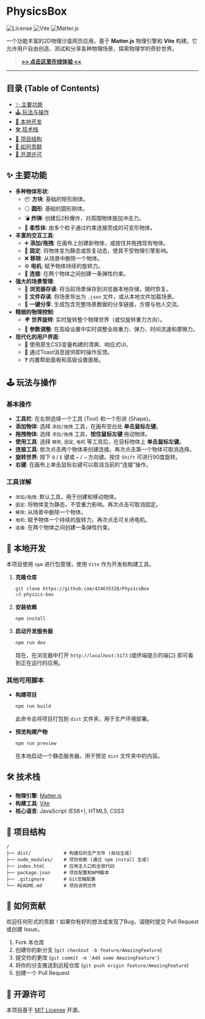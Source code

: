 # PhysicsBox

![License](https://img.shields.io/badge/license-MIT-blue.svg)
![Vite](https://img.shields.io/badge/Vite-5.x-%23646CFF)
![Matter.js](https://img.shields.io/badge/Matter.js-0.19.0-orange)

一个功能丰富的2D物理沙盒网页应用，基于 **Matter.js** 物理引擎和 **Vite** 构建。它允许用户自由创造、测试和分享各种物理场景，探索物理学的奇妙世界。

>
> **[>> 点击这里在线体验 <<](https://physics-box.vercel.app/)**
>

---

## 目录 (Table of Contents)

*   [✨ 主要功能](#-主要功能)
*   [🕹️ 玩法与操作](#️-玩法与操作)
*   [🚀 本地开发](#-本地开发)
*   [🛠️ 技术栈](#️-技术栈)
*   [📂 项目结构](#-项目结构)
*   [🤝 如何贡献](#-如何贡献)
*   [📄 开源许可](#-开源许可)

## ✨ 主要功能

*   **多种物体形状**:
    *   📦 **方块**: 基础的矩形刚体。
    *   ⚪ **圆形**: 基础的圆形刚体。
    *   💣 **炸弹**: 创建后2秒爆炸，对周围物体施加冲击力。
    *   🧱 **柔性体**: 由多个粒子通过约束连接而成的可变形物体。
*   **丰富的交互工具**:
    *   ➕ **添加/拖拽**: 在画布上创建新物体，或按住并拖拽现有物体。
    *   📌 **固定**: 将物体变为静态或恢复动态，使其不受物理引擎影响。
    *   ❌ **移除**: 从场景中删除一个物体。
    *   ⚙️ **电机**: 赋予物体持续的旋转力。
    *   🔗 **连接**: 在两个物体之间创建一条弹性约束。
*   **强大的场景管理**:
    *   💾 **浏览器存读**: 将当前场景保存到浏览器本地存储，随时恢复。
    *   📁 **文件存读**: 将场景导出为 `.json` 文件，或从本地文件加载场景。
    *   🔗 **一键分享**: 生成包含完整场景数据的分享链接，方便与他人交流。
*   **精细的物理控制**:
    *   🌍 **世界旋转**: 实时旋转整个物理世界（或仅旋转重力方向）。
    *   🔬 **参数调整**: 在高级设置中实时调整全局重力、弹力、时间流速和摩擦力。
*   **现代化的用户界面**:
    *   🎨 使用原生CSS变量构建的清爽、响应式UI。
    *   🔔 通过Toast消息提供即时操作反馈。
    *   ❓ 内置帮助面板和高级设置面板。

## 🕹️ 玩法与操作

### 基本操作
*   **工具栏**: 在左侧选择一个工具 (Tool) 和一个形状 (Shape)。
*   **添加物体**: 选择 `添加/拖拽` 工具，在画布空白处 **单击鼠标左键**。
*   **拖拽物体**: 选择 `添加/拖拽` 工具，**按住鼠标左键** 拖动物体。
*   **使用工具**: 选择 `移除`, `固定`, `电机` 等工具后，在目标物体上 **单击鼠标左键**。
*   **连接工具**: 依次点击两个物体来创建连接。再次点击第一个物体可取消选择。
*   **旋转世界**: 按下 `Q` / `E` 键或 `←` / `→` 方向键。按住 `Shift` 可进行90度旋转。
*   **右键**: 在画布上单击鼠标右键可以取消当前的“连接”操作。

### 工具详解
*   `添加/拖拽`: 默认工具，用于创建和移动物体。
*   `固定`: 将物体变为静态，不受重力影响。再次点击可取消固定。
*   `移除`: 从场景中删除一个物体。
*   `电机`: 赋予物体一个持续的旋转力。再次点击可关闭电机。
*   `连接`: 在两个物体之间创建一条弹性约束。

## 🚀 本地开发

本项目使用 `npm` 进行包管理，使用 `Vite` 作为开发和构建工具。

1.  **克隆仓库**
    ```bash
    git clone https://github.com/424635328/PhysicsBox
    cd physics-box
    ```

2.  **安装依赖**
    ```bash
    npm install
    ```

3.  **启动开发服务器**
    ```bash
    npm run dev
    ```
    现在，在浏览器中打开 `http://localhost:5173` (或终端提示的端口) 即可看到正在运行的应用。

### 其他可用脚本

*   **构建项目**
    ```bash
    npm run build
    ```
    此命令会将项目打包到 `dist` 文件夹，用于生产环境部署。

*   **预览构建产物**
    ```bash
    npm run preview
    ```
    在本地启动一个静态服务器，用于预览 `dist` 文件夹中的内容。

## 🛠️ 技术栈

*   **物理引擎**: [Matter.js](https://brm.io/matter-js/)
*   **构建工具**: [Vite](https://vitejs.dev/)
*   **核心语言**: JavaScript (ES6+), HTML5, CSS3

## 📂 项目结构

```
/
├── dist/            # 构建后的生产文件 (自动生成)
├── node_modules/    # 项目依赖 (通过 npm install 生成)
├── index.html       # 应用主入口和全部代码
├── package.json     # 项目配置和NPM脚本
├── .gitignore       # Git忽略配置
└── README.md        # 项目说明文件
```

## 🤝 如何贡献

欢迎任何形式的贡献！如果你有好的想法或发现了Bug，请随时提交 Pull Request 或创建 Issue。

1.  Fork 本仓库
2.  创建你的新分支 (`git checkout -b feature/AmazingFeature`)
3.  提交你的更改 (`git commit -m 'Add some AmazingFeature'`)
4.  将你的分支推送到远程仓库 (`git push origin feature/AmazingFeature`)
5.  创建一个 Pull Request

## 📄 开源许可

本项目基于 [MIT License](LICENSE) 开源。
